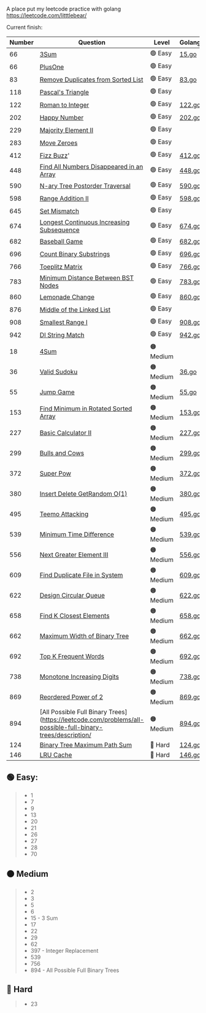 A place put my leetcode practice with golang
https://leetcode.com/litttlebear/

Current finish:

|Number|Question|Level|Golang|Python|
|---|---|---|---|---|
|66|[3Sum](https://leetcode.com/problems/3sum/)|🟢 Easy|[15.go](https://github.com/ji394vul3m6/go-leetcode-practice/blob/master/go/solutions/15.go)||
|66|[PlusOne](https://leetcode.com/problems/plus-one/)|🟢 Easy||[83.py](https://github.com/ji394vul3m6/go-leetcode-practice/blob/master/python/83.py)|
|83|[Remove Duplicates from Sorted List](https://leetcode.com/problems/remove-duplicates-from-sorted-list)|🟢 Easy|[83.go](https://github.com/ji394vul3m6/go-leetcode-practice/blob/master/go/solutions/83.go)||
|118|[Pascal's Triangle](https://leetcode.com/problems/pascals-triangle/)|🟢 Easy||[118.py](https://github.com/ji394vul3m6/go-leetcode-practice/blob/master/python/118.py)|
|122|[Roman to Integer](https://leetcode.com/problems/roman-to-integer/)|🟢 Easy|[122.go](https://github.com/ji394vul3m6/go-leetcode-practice/blob/master/go/solutions/122.go)||
|202|[Happy Number](https://leetcode.com/problems/happy-number/submissions/)|🟢 Easy|[202.go](https://github.com/ji394vul3m6/go-leetcode-practice/blob/master/go/solutions/202.go)||
|229|[Majority Element II](https://leetcode.com/problems/majority-element-ii/)|🟢 Easy||[229.py](https://github.com/ji394vul3m6/go-leetcode-practice/blob/master/python/229.py)|
|283|[Move Zeroes](https://leetcode.com/problems/move-zeroes/)|🟢 Easy||[283.py](https://github.com/ji394vul3m6/go-leetcode-practice/blob/master/python/283.py)|
|412|[Fizz Buzz](https://leetcode.com/problems/fizz-buzz/)'|🟢 Easy|[412.go](https://github.com/ji394vul3m6/go-leetcode-practice/blob/master/go/solutions/412.go)||
|448|[Find All Numbers Disappeared in an Array](https://leetcode.com/problems/find-all-numbers-disappeared-in-an-array/)|🟢 Easy|[448.go](https://github.com/ji394vul3m6/go-leetcode-practice/blob/master/go/solutions/448.go)||
|590|[N-ary Tree Postorder Traversal](https://leetcode.com/problems/n-ary-tree-postorder-traversal/)|🟢 Easy|[590.go](https://github.com/ji394vul3m6/go-leetcode-practice/blob/master/go/solutions/590.go)|[590.py](https://github.com/ji394vul3m6/go-leetcode-practice/blob/master/python/590.py)|
|598|[Range Addition II](https://leetcode.com/problems/range-addition-ii/)|🟢 Easy|[598.go](https://github.com/ji394vul3m6/go-leetcode-practice/blob/master/go/solutions/598.go)||
|645|[Set Mismatch](https://leetcode.com/problems/set-mismatch/)|🟢 Easy||[645.py](https://github.com/ji394vul3m6/go-leetcode-practice/blob/master/python/645.py)|
|674|[Longest Continuous Increasing Subsequence](https://leetcode.com/problems/longest-continuous-increasing-subsequence)|🟢 Easy|[674.go](https://github.com/ji394vul3m6/go-leetcode-practice/blob/master/go/solutions/674.go)||
|682|[Baseball Game](https://leetcode.com/problems/baseball-game/)|🟢 Easy|[682.go](https://github.com/ji394vul3m6/go-leetcode-practice/blob/master/go/solutions/682.go)||
|696|[Count Binary Substrings](https://leetcode.com/problems/count-binary-substrings/)|🟢 Easy|[696.go](https://github.com/ji394vul3m6/go-leetcode-practice/blob/master/go/solutions/696.go)|[696.py](https://github.com/ji394vul3m6/go-leetcode-practice/blob/master/python/696.py)|
|766|[Toeplitz Matrix](https://leetcode.com/problems/toeplitz-matrix/description/)|🟢 Easy|[766.go](https://github.com/ji394vul3m6/go-leetcode-practice/blob/master/go/solutions/766.go)||
|783|[Minimum Distance Between BST Nodes](https://leetcode.com/problems/minimum-distance-between-bst-nodes/description/)|🟢 Easy|[783.go](https://github.com/ji394vul3m6/go-leetcode-practice/blob/master/go/solutions/783.go)||
|860|[Lemonade Change](https://leetcode.com/problems/lemonade-change/)|🟢 Easy|[860.go](https://github.com/ji394vul3m6/go-leetcode-practice/blob/master/go/solutions/860.go)||
|876|[Middle of the Linked List](https://leetcode.com/problems/middle-of-the-linked-list/)|🟢 Easy||[876.py](https://github.com/ji394vul3m6/go-leetcode-practice/blob/master/python/876.py)|
|908|[Smallest Range I](https://leetcode.com/problems/smallest-range-i/)|🟢 Easy|[908.go](https://github.com/ji394vul3m6/go-leetcode-practice/blob/master/go/solutions/908.go)||
|942|[DI String Match](https://leetcode.com/problems/di-string-match/)|🟢 Easy|[942.go](https://github.com/ji394vul3m6/go-leetcode-practice/blob/master/go/solutions/942.go)||
|18|[4Sum](https://leetcode.com/problems/4sum/)|🟠 Medium||[18.py](https://github.com/ji394vul3m6/go-leetcode-practice/blob/master/python/18.py)|
|36|[Valid Sudoku](https://leetcode.com/problems/valid-sudoku/)|🟠 Medium|[36.go](https://github.com/ji394vul3m6/go-leetcode-practice/blob/master/go/solutions/36.go)||
|55|[Jump Game](https://leetcode.com/problems/jump-game)|🟠 Medium|[55.go](https://github.com/ji394vul3m6/go-leetcode-practice/blob/master/go/solutions/55.go)||
|153|[Find Minimum in Rotated Sorted Array](https://leetcode.com/problems/find-minimum-in-rotated-sorted-array/)|🟠 Medium|[153.go](https://github.com/ji394vul3m6/go-leetcode-practice/blob/master/go/solutions/153.go)||
|227|[Basic Calculator II](https://leetcode.com/problems/basic-calculator-ii/description/)|🟠 Medium|[227.go](https://github.com/ji394vul3m6/go-leetcode-practice/blob/master/go/solutions/227.go)||
|299|[Bulls and Cows](https://leetcode.com/problems/bulls-and-cows/description/)|🟠 Medium|[299.go](https://github.com/ji394vul3m6/go-leetcode-practice/blob/master/go/solutions/299.go)||
|372|[Super Pow](https://leetcode.com/problems/super-pow/)|🟠 Medium|[372.go](https://github.com/ji394vul3m6/go-leetcode-practice/blob/master/go/solutions/372.go)||
|380|[Insert Delete GetRandom O(1)](https://leetcode.com/problems/insert-delete-getrandom-o1/)|🟠 Medium|[380.go](https://github.com/ji394vul3m6/go-leetcode-practice/blob/master/go/solutions/380.go)||
|495|[Teemo Attacking](https://leetcode.com/problems/teemo-attacking/description/)|🟠 Medium|[495.go](https://github.com/ji394vul3m6/go-leetcode-practice/blob/master/go/solutions/495.go)||
|539|[Minimum Time Difference](https://leetcode.com/problems/minimum-time-difference/)|🟠 Medium|[539.go](https://github.com/ji394vul3m6/go-leetcode-practice/blob/master/go/solutions/539.go)||
|556|[Next Greater Element III](https://leetcode.com/problems/next-greater-element-iii/description/)|🟠 Medium|[556.go](https://github.com/ji394vul3m6/go-leetcode-practice/blob/master/go/solutions/556.go)||
|609|[Find Duplicate File in System](https://leetcode.com/problems/find-duplicate-file-in-system/)|🟠 Medium|[609.go](https://github.com/ji394vul3m6/go-leetcode-practice/blob/master/go/solutions/609.go)||
|622|[Design Circular Queue](https://leetcode.com/problems/design-circular-queue/)|🟠 Medium|[622.go](https://github.com/ji394vul3m6/go-leetcode-practice/blob/master/go/solutions/622.go)||
|658|[Find K Closest Elements](https://leetcode.com/problems/find-k-closest-elements)|🟠 Medium|[658.go](https://github.com/ji394vul3m6/go-leetcode-practice/blob/master/go/solutions/658.go)||
|662|[Maximum Width of Binary Tree](https://leetcode.com/problems/maximum-width-of-binary-tree/description/)|🟠 Medium|[662.go](https://github.com/ji394vul3m6/go-leetcode-practice/blob/master/go/solutions/662.go)||
|692|[Top K Frequent Words](https://leetcode.com/problems/top-k-frequent-words/description/)|🟠 Medium|[692.go](https://github.com/ji394vul3m6/go-leetcode-practice/blob/master/go/solutions/692.go)||
|738|[Monotone Increasing Digits](https://leetcode.com/problems/monotone-increasing-digits/)|🟠 Medium|[738.go](https://github.com/ji394vul3m6/go-leetcode-practice/blob/master/go/solutions/738.go)|[738.py](https://github.com/ji394vul3m6/go-leetcode-practice/blob/master/python/738.py)|
|869|[Reordered Power of 2](https://leetcode.com/problems/reordered-power-of-2)|🟠 Medium|[869.go](https://github.com/ji394vul3m6/go-leetcode-practice/blob/master/go/solutions/869.go)||
|894|[All Possible Full Binary Trees](https://leetcode.com/problems/all-possible-full-binary-trees/description/|🟠 Medium|[894.go](https://github.com/ji394vul3m6/go-leetcode-practice/blob/master/go/solutions/894.go)||
|124|[Binary Tree Maximum Path Sum](https://leetcode.com/problems/binary-tree-maximum-path-sum)|🔴 Hard|[124.go](https://github.com/ji394vul3m6/go-leetcode-practice/blob/master/go/solutions/124.go)||
|146|[LRU Cache](https://leetcode.com/problems/lru-cache)|🔴 Hard|[146.go](https://github.com/ji394vul3m6/go-leetcode-practice/blob/master/go/solutions/146.go)|| 

🟢 Easy:
---------------
> * 1
> * 7
> * 9
> * 13 
> * 20
> * 21
> * 26
> * 27
> * 28
> * 70

🟠 Medium
---------------
> * 2
> * 3
> * 5
> * 6
> * 15 - 3 Sum
> * 17
> * 22
> * 29
> * 62
> * 397 - Integer Replacement
> * 539
> * 756
> * 894 - All Possible Full Binary Trees


🔴 Hard
---------------
> * 23
